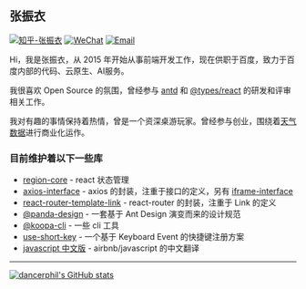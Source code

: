 ## 张振衣

[![知乎-张振衣](https://img.shields.io/badge/%E7%9F%A5%E4%B9%8E-%E5%BC%A0%E6%8C%AF%E8%A1%A3-%230066ff)](https://www.zhihu.com/people/dancerphil)
[![WeChat](https://img.shields.io/badge/WeChat-dancerphil-%2307c160)](#)
[![Email](https://img.shields.io/badge/Email-dancerphil1994%40gmail.com-lightgray)](mailto:dancerphil1994@gmail.com)

Hi，我是张振衣，从 2015 年开始从事前端开发工作，现在供职于百度，致力于百度内部的代码、云原生、AI服务。

我很喜欢 Open Source 的氛围，曾经参与 [antd](https://github.com/ant-design/ant-design) 和 [@types/react](https://github.com/DefinitelyTyped/DefinitelyTyped/tree/master/types/react) 的研发和评审相关工作。

我对有趣的事情保持着热情，曾是一个资深桌游玩家。曾经参与创业，围绕着[天气数据](https://www.seniverse.com)进行商业化运作。

### 目前维护着以下一些库

- [region-core](https://github.com/regionjs/region-core) - react 状态管理
- [axios-interface](https://github.com/dancerphil/axios-interface) - axios 的封装，注重于接口的定义，另有 [iframe-interface](https://github.com/dancerphil/iframe-interface)
- [react-router-template-link](https://github.com/dancerphil/react-router-template-link) - react-router 的封装，注重于 Link 的定义
- [@panda-design](https://panda-design-team.github.io) - 一套基于 Ant Design 演变而来的设计规范
- [@koopa-cli](https://github.com/dancerphil/koopa-cli) - 一些 cli 工具
- [use-short-key](https://k83fb.csb.app/) - 一个基于 Keyboard Event 的快捷键注册方案
- [javascript 中文版](https://github.com/dancerphil/translate) - airbnb/javascript 的中文翻译

<hr />

[![dancerphil's GitHub stats](https://github-readme-stats.vercel.app/api?username=dancerphil&theme=radical)](https://github.com/anuraghazra/github-readme-stats)
